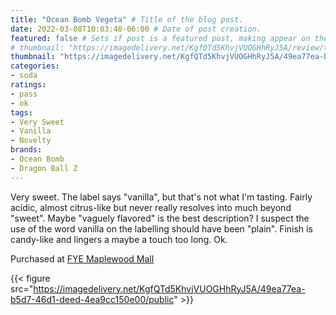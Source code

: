 ```yaml
---
title: "Ocean Bomb Vegeta" # Title of the blog post.
date: 2022-03-08T10:03:48-06:00 # Date of post creation.
featured: false # Sets if post is a featured post, making appear on the home page side bar.
# thumbnail: "https://imagedelivery.net/KgfQTd5KhvjVUOGHhRyJ5A/review/thumbs/ocean-bomb-vegeta.jpg" # Sets thumbnail image appearing inside card on homepage.
thumbnail: "https://imagedelivery.net/KgfQTd5KhvjVUOGHhRyJ5A/49ea77ea-b5d7-46d1-deed-4ea9cc150e00/thumb"
categories:
- soda
ratings:
- pass
- ok
tags:
- Very Sweet
- Vanilla
- Novelty
brands:
- Ocean Bomb
- Dragon Ball Z
---
```


Very sweet. The label says "vanilla", but that's not what I'm tasting. Fairly acidic, almost citrus-like but never really resolves into much beyond "sweet". Maybe "vaguely flavored" is the best description? I suspect the use of the word vanilla on the labelling should have been "plain". Finish is candy-like and lingers a maybe a touch too long. Ok.

Purchased at [FYE Maplewood Mall](https://www.fye.com/)

{{< figure src="https://imagedelivery.net/KgfQTd5KhvjVUOGHhRyJ5A/49ea77ea-b5d7-46d1-deed-4ea9cc150e00/public" >}}
